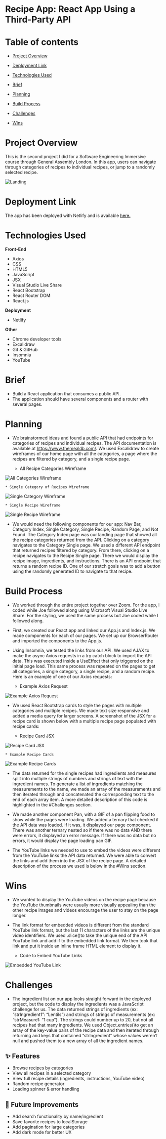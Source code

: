 # Recipe App: React App Using a Third-Party API

# Table of contents
* [Project Overview](#project-overview)
* [Deployment Link](#deployment-link)
 
* [Technologies Used](#technologies-used)
* [Brief](#brief) 
* [Planning](#planning)
* [Build Process](#build-process)
* [Challenges](#challenges)
* [Wins](#wins)
 

# Project Overview

This is the second project I did for a Software Engineering Immersive course through General Assembly London. In this app, users can navigate through categories of recipes to individual recipes, or jump to a randomly selected recipe. 

![Landing](README-Images/sample-for-recipe-details.png)

# Deployment Link

The app has been deployed with Netlify and is available [here.](https://react-recipe-app-2-day-project.netlify.app/)


# Technologies Used 

__Front-End__

* Axios
* CSS
* HTML5
* JavaScript
* JSX
* Visual Studio Live Share
* React Bootstrap 
* React Router DOM
* React.js


__Deployment__ 

* Netlify 


__Other__

* Chrome developer tools
* Excalidraw
* Git & GitHub
* Insomnia
* YouTube

# Brief

* Build a React application that consumes a public API.
* The application should have several components and a router with several pages. 

# Planning

* We brainstormed ideas and found a public API that had endpoints for categories of recipes and individual recipes. The API documentation is available at https://www.themealdb.com/. We used Excalidraw to create wireframes of our home page with all the categories, a page where the recipes are filtered by category, and a single recipe page. 

	* All Recipe Categories Wireframe
 
![All Categories Wireframe](README-Images/Category-list.png)

	* Single Category of Recipes Wireframe
 
![Single Category Wireframe](README-Images/Specific-food-recipe.png)

	* Single Recipe Wireframe
 
![Single Recipe Wireframe](README-Images/Recipe-details.png)

* We would need the following components for our app: Nav Bar, Category Index, Single Category, Single Recipe, Random Page, and Not Found. The Category Index page was our landing page that showed all the recipe categories returned from the API. Clicking on a category navigates to the Category Single page. We used a different API endpoint that returned recipes filtered by category. From there, clicking on a recipe navigates to the Recipe Single page. There we would display the recipe image, ingredients, and instructions. There is an API endpoint that returns a random recipe ID. One of our stretch goals was to add a button using the randomly generated ID to navigate to that recipe. 


# Build Process

* We worked through the entire project together over Zoom. For the app, I coded while Joe followed along using Microsoft Visual Studio Live Share. For the styling, we used the same process but Joe coded while I followed along.

* First, we created our React app and linked our App.js and Index.js. We made components for each of our pages. We set up our BrowserRouter and imported the components to the App.js. 

* Using Insomnia, we tested the links from our API. We used AJAX to make the async Axios requests in a try catch block to import the API data. This was executed inside a UseEffect that only triggered on the initial page load. This same process was repeated on the pages to get all categories, a single category, a single recipe, and a random recipe. Here is an example of one of our Axios requests:

	* Example Axios Request
 
![Example Axios Request](README-Images/AxiosRequestedofAPI.png)

* We used React Bootstrap cards to style the pages with multiple categories and multiple recipes. We made text size responsive and added a media query for larger screens. A screenshot of the JSX for a recipe card is shown below with a multiple recipe page populated with recipe cards:

	* Recipe Card JSX
 
![Recipe Card JSX](README-Images/RecipeCardJSX.png)

	* Example Recipe Cards
 
![Example Recipe Cards](README-Images/Recipecards.png)


* The data returned for the single recipes had ingredients and measures split into multiple strings of numbers and strings of text with the ingredient names. To generate a list of ingredients matching the measurements to the name, we made an array of the measurements and then iterated through and concatenated the corresponding text to the end of each array item. A more detailed description of this code is highlighted in the #Challenges section.

* We made another component Pan, with a GIF of a pan flipping food to show while the pages were loading. We added a ternary that checked if the API data was loaded. If it was, it displayed our page component. There was another ternary nested so if there was no data AND there were errors, it displayed an error message. If there was no data but no errors, it would display the page loading pan GIF.

* The YouTube links we needed to use to embed the videos were different from the YouTube links the API data returned. We were able to convert the links and add them into the JSX of the recipe page. A detailed description of the process we used is below in the #Wins section.


# Wins

* We wanted to display the YouTube videos on the recipe page because the YouTube thumbnails were usually more visually appealing than the other recipe images and videos encourage the user to stay on the page longer. 

* The link format for embedded videos is different from the standard YouTube link format, but the last 11 characters of the links are the unique video identifiers. We used .slice()to take the unique end of the API YouTube link and add if to the embedded link format. We then took that link and put it inside an inline frame HTML element to display it. 


	* Code to Embed YouTube Links
 
![Embedded YouTube Link](README-Images/EmbeddedYouTubeLink.png)

# Challenges 

* The ingredient list on our app looks straight forward in the deployed project, but the code to display the ingredients was a JavaScript challenge for us. The data returned strings of ingredients (ex: “strIngredient1”: “Lentils”) and strings of strings of measurements (ex: “strMeasure1: “1 cup”). The strings could number up to 20, but not all recipes had that many ingredients. We used Object.entries()to get an array of the key-value pairs of the recipe data and then iterated through returning and keys that contained “strIngredient” whose values weren’t null and pushed them to a new array of all the ingredient names. 

## ✨ Features
- Browse recipes by categories  
- View all recipes in a selected category  
- View full recipe details (ingredients, instructions, YouTube video)  
- Random recipe generator  
- Loading spinner & error handling  


 ## 🔮 Future Improvements
- Add search functionality by name/ingredient  
- Save favorite recipes to localStorage  
- Add pagination for large categories  
- Add dark mode for better UX  
